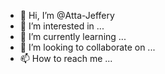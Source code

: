 - 👋 Hi, I’m @Atta-Jeffery
- 👀 I’m interested in ...
- 🌱 I’m currently learning ...
- 💞️ I’m looking to collaborate on ...
- 📫 How to reach me ...

<!---
Atta-Jeffery/Atta-Jeffery is a ✨ special ✨ repository because its `README.md` (this file) appears on your GitHub profile.
You can click the Preview link to take a look at your changes.
--->
